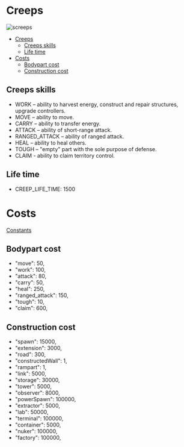 Creeps
===
![screeps](https://screeps.com/images/logotype-animated.svg "screeps")
- [Creeps](#creeps)
  - [Creeps skills](#creeps-skills)
  - [Life time](#life-time)
- [Costs](#costs)
  - [Bodypart cost](#bodypart-cost)
  - [Construction cost](#construction-cost)

## Creeps skills

+ WORK – ability to harvest energy, construct and repair structures, upgrade controllers.
+ MOVE – ability to move.
+ CARRY – ability to transfer energy.
+ ATTACK – ability of short-range attack.
+ RANGED_ATTACK – ability of ranged attack.
+ HEAL – ability to heal others.
+ TOUGH – "empty" part with the sole purpose of defense.
+ CLAIM - ability to claim territory control.

## Life time
+ CREEP_LIFE_TIME: 1500


Costs
===

[Constants](https://docs.screeps.com/api/#Constants)


## Bodypart cost
+ "move": 50,
+ "work": 100,
+ "attack": 80,
+ "carry": 50,
+ "heal": 250,
+ "ranged_attack": 150,
+ "tough": 10,
+ "claim": 600,


## Construction cost
+ "spawn": 15000,
+ "extension": 3000,
+ "road": 300,
+ "constructedWall": 1,
+ "rampart": 1,
+ "link": 5000,
+ "storage": 30000,
+ "tower": 5000,
+ "observer": 8000,
+ "powerSpawn": 100000,
+ "extractor": 5000,
+ "lab": 50000,
+ "terminal": 100000,
+ "container": 5000,
+ "nuker": 100000,
+ "factory": 100000,